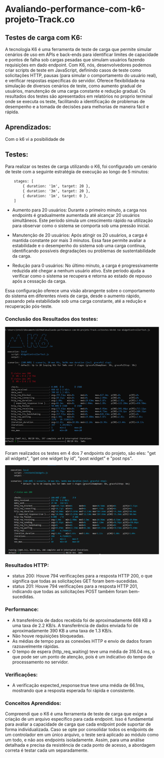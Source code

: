 # Avaliando-performance-com-k6-projeto-Track.co

## Testes de carga com K6:

A tecnologia K6 é uma ferramenta de teste de carga que permite simular cenários de uso em APIs e back-ends para identificar limites de capacidade e pontos de falha sob cargas pesadas que simulam usuários fazendo requisições em dado endpoint. Com K6, nós, desenvolvedores podemos criar scripts de teste em JavaScript, definindo casos de teste como solicitações HTTP, pausas (para simular o comportamento do usuário real), e verificar respostas específicas do servidor. Oferece flexibilidade na simulação de diversos cenários de teste, como aumento gradual de usuários, manutenção de uma carga constante e redução gradual. Os resultados dos testes são apresentados em relatórios no proprio terminal onde se executa os teste, facilitando a identificação de problemas de desempenho e a tomada de decisões para melhorias de maneira fácil e rápida.

## Aprendizados:

Com o k6 vi a posibilidade de 

## Testes:

Para realizar os testes de carga utilizando o K6, foi configurado um cenário de teste com a seguinte estratégia de execução ao longo de 5 minutos:

```
    stages: [
        { duration: '1m', target: 20 }, 
        { duration: '3m', target: 20 }, 
        { duration: '1m', target: 0 },
    ]
```

* Aumento para 20 usuários: Durante o primeiro minuto, a carga nos endpoints é gradualmente aumentada até alcançar 20 usuários simultâneos. Este período simula um crescimento rápido na utilização para observar como o sistema se comporta sob uma pressão inicial.

* Manutenção de 20 usuários: Após atingir os 20 usuários, a carga é mantida constante por mais 3 minutos. Essa fase permite avaliar a estabilidade e o desempenho do sistema sob uma carga contínua, identificando possíveis degradações ou problemas de sustentabilidade da carga.

* Redução para 0 usuários: No último minuto, a carga é progressivamente reduzida até chegar a nenhum usuário ativo. Este período ajuda a verificar como o sistema se recupera e retorna ao estado de repouso após a cessação da carga.
  
Essa configuração oferece uma visão abrangente sobre o comportamento do sistema em diferentes níveis de carga, desde o aumento rápido, passando pela estabilidade sob uma carga constante, até a redução e recuperação pós-teste.

### Conclusão dos Resultados dos testes:

![resultado-k6](Assets/resultado-k6.png)

Foram realizados os testes em 4 dos 7 endpoints do projeto, são eles: "get all widgets", "get one widget by id", "post widget" e "post nps".

![resultado-k6](Assets/status-200.png)

### Resultados HTTP:

* status 200: Houve 794 verificações para a resposta HTTP 200, o que significa que todas as solicitações GET foram bem-sucedidas.
* status 201: Houve 794 verificações para a resposta HTTP 201, indicando que todas as solicitações POST também foram bem-sucedidas.

### Performance:

* A transferência de dados recebida foi de aproximadamente 668 KB a uma taxa de 2.2 KB/s.
A transferência de dados enviada foi de aproximadamente 390 KB a uma taxa de 1.3 KB/s.
* Não houve requisições bloqueadas.
* As médias de tempo para as conexões HTTP e envio de dados foram razoavelmente rápidas.
* O tempo de espera (http_req_waiting) teve uma média de 316.04 ms, o que pode ser um ponto de atenção, pois é um indicativo do tempo de processamento no servidor.
  

### Verificações:

* A verificação expected_response:true teve uma média de 66.1ms, mostrando que a resposta esperada foi rápida e consistente.

### Conceitos Aprendidos:

Compreendi que o K6 é uma ferramenta de teste de carga que exige a criação de um arquivo específico para cada endpoint. Isso é fundamental para avaliar a capacidade de carga que cada endpoint pode suportar de forma individualizada. Caso se opte por consolidar todos os endpoints de um controlador em um único arquivo, o teste será aplicado ao módulo como um todo, e não aos endpoints isoladamente. Assim, para uma análise detalhada e precisa da resistência de cada ponto de acesso, a abordagem correta é testar cada um separadamente.
